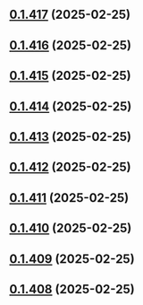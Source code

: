 ## [0.1.417](https://github.com/binary-braids/terraform-oracle/compare/v0.1.416...v0.1.417) (2025-02-25)



## [0.1.416](https://github.com/binary-braids/terraform-oracle/compare/v0.1.415...v0.1.416) (2025-02-25)



## [0.1.415](https://github.com/binary-braids/terraform-oracle/compare/v0.1.414...v0.1.415) (2025-02-25)



## [0.1.414](https://github.com/binary-braids/terraform-oracle/compare/v0.1.413...v0.1.414) (2025-02-25)



## [0.1.413](https://github.com/binary-braids/terraform-oracle/compare/v0.1.412...v0.1.413) (2025-02-25)



## [0.1.412](https://github.com/binary-braids/terraform-oracle/compare/v0.1.411...v0.1.412) (2025-02-25)



## [0.1.411](https://github.com/binary-braids/terraform-oracle/compare/v0.1.410...v0.1.411) (2025-02-25)



## [0.1.410](https://github.com/binary-braids/terraform-oracle/compare/v0.1.409...v0.1.410) (2025-02-25)



## [0.1.409](https://github.com/binary-braids/terraform-oracle/compare/v0.1.408...v0.1.409) (2025-02-25)



## [0.1.408](https://github.com/binary-braids/terraform-oracle/compare/v0.1.407...v0.1.408) (2025-02-25)



